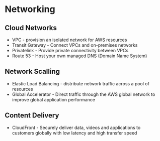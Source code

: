 # Networking

## Cloud Networks

* VPC - provision an isolated network for AWS resources
* Transit Gateway - Connect VPCs and on-premises networks
* Privatelink - Provide private connectivity between VPCs
* Route 53 - Host your own managed DNS (Domain Name System)

## Network Scalling

* Elastic Load Balancing - distribute network traffic across a pool of resources
* Global Accelerator - Direct traffic through the AWS global network to improve global application performance

## Content Delivery

* CloudFront - Securely deliver data, videos and applications to customers globally with low latency and high transfer
  speed